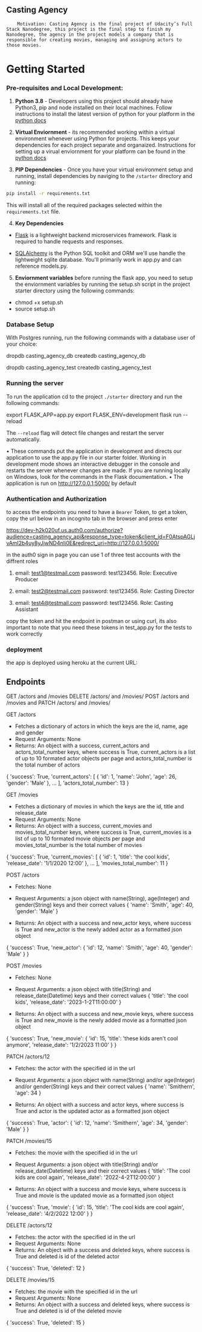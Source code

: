 ## Casting Agency
        Motivation: Casting Agency is the final project of Udacity’s Full Stack Nanodegree, this project is the final step to finish my Nanodegree, the agency in the project models a company that is responsible for creating movies, managing and assigning actors to those movies.


# Getting Started
### Pre-requisites and Local Development:

1. **Python 3.8** - Developers using this project should already have Python3, pip and node installed on their local machines.
Follow instructions to install the latest version of python for your platform in the [python docs](https://docs.python.org/3/using/unix.html#getting-and-installing-the-latest-version-of-python)

2. **Virtual Enviornment** - its recommended working within a virtual environment whenever using Python for projects. This keeps your dependencies for each project separate and organaized. Instructions for setting up a virual enviornment for your platform can be found in the [python docs](https://packaging.python.org/guides/installing-using-pip-and-virtual-environments/)

3. **PIP Dependencies** - Once you have your virtual environment setup and running, install dependencies by naviging to the `/starter` directory and running:

```bash
pip install -r requirements.txt
```
This will install all of the required packages selected within the `requirements.txt` file.

4. **Key Dependencies**
- [Flask](http://flask.pocoo.org/) is a lightweight backend microservices framework. Flask is required to handle requests and responses.

- [SQLAlchemy](https://www.sqlalchemy.org/) is the Python SQL toolkit and ORM we'll use handle the lightweight sqlite database. You'll primarily work in app.py and can reference models.py.

5. **Enviornment variables**
before running the flask app, you need to setup the enviornment variables by running the setup.sh script in the project starter directory using the following commands:

- chmod +x setup.sh
- source setup.sh


### Database Setup
With Postgres running, run the following commands with a database user of your choice:

dropdb casting_agency_db
createdb casting_agency_db

dropdb casting_agency_test
createdb casting_agency_test

### Running the server

To run the application cd to the project `./starter` directory and run the following commands:

export FLASK_APP=app.py
export FLASK_ENV=development
flask run --reload

The `--reload` flag will detect file changes and restart the server automatically.

•	These commands put the application in development and directs our application to use the app.py file in our starter folder. Working in development mode shows an interactive debugger in the console and restarts the server whenever changes are made. If you are running locally on Windows, look for the commands in the Flask documentation.
•	The application is run on http://127.0.0.1:5000/ by default 

### Authentication and Authorization

to access the endpoints you need to have a `Bearer` Token, to get a token, copy the url below in an incognito tab in the browser and press enter

https://dev-h2k020uf.us.auth0.com/authorize?audience=casting_agency_api&response_type=token&client_id=F0AtspAGLjvAml2b4uy8yJjwND4nIi0E&redirect_uri=http://127.0.0.1:5000/

in the auth0 sign in page you can use 1 of three test accounts with the diffrent roles
1) email: test1@testmail.com
   password: test123456.
   Role: Executive Producer

1) email: test2@testmail.com
   password: test123456.
   Role: Casting Director

1) email: test4@testmail.com
   password: test123456.
   Role: Casting Assistant

copy the token and hit the endpoint in postman or using curl, its also important to note that you need these tokens in test_app.py for the tests to work correctly

### deployment
the app is deployed using heroku at the current URL: 


## Endpoints
GET /actors and /movies
DELETE /actors/ and /movies/
POST /actors and /movies and
PATCH /actors/ and /movies/

GET /actors
- Fetches a dictionary of actors in which the keys are the id, name, age and gender
- Request Arguments: None
- Returns: An object with a success, current_actors and actors_total_number keys, where success is True, current_actors is a list of up to 10 formated actor objects per page and actors_total_number is the total number of actors

{
    'success': True,
    'current_actors': [
        {
            'id': 1,
            'name': 'John',
            'age': 26,
            'gender': 'Male'
        },
        ...
    ],
    'actors_total_number': 13
}

GET /movies
- Fetches a dictionary of movies in which the keys are the id, title and release_date
- Request Arguments: None
- Returns: An object with a success, current_movies and movies_total_number keys, where success is True, current_movies is a list of up to 10 formated movie objects per page and movies_total_number is the total number of movies

{
    'success': True,
    'current_movies': [
        {
            'id': 1,
            'title': 'the cool kids',
            'release_date': '1/1/2020 12:00'
        },
        ...
    ],
    'movies_total_number': 11
}

POST /actors
- Fetches: None
- Request Arguments: a json object with name(String), age(Integer) and gender(String) keys and their correct values
{
    'name': 'Smith',
    'age': 40,
    'gender': 'Male'
}

- Returns: An object with a success and new_actor keys, where success is True and new_actor is the newly added actor as a formatted json object

{
    'success': True,
    'new_actor': {
            'id': 12,
            'name': 'Smith',
            'age': 40,
            'gender': 'Male'
        }
}

POST /movies
- Fetches: None
- Request Arguments: a json object with title(String) and release_date(Datetime) keys and their correct values
{
    'title': 'the cool kids',
    'release_date': '2023-1-2T11:00:00'
}

- Returns: An object with a success and new_movie keys, where success is True and new_movie is the newly added movie as a formatted json object

{
    'success': True,
    'new_movie': {
            'id': 15,
            'title': 'these kids aren't cool anymore',
            'release_date': '1/2/2023 11:00'
        }
}


PATCH /actors/12
- Fetches: the actor with the specified id in the url 
- Request Arguments: a json object with name(String) and/or age(Integer) and/or gender(String) keys and their correct values
{
    'name': 'Smithern',
    'age': 34
}

- Returns: An object with a success and actor keys, where success is True and actor is the updated actor as a formatted json object

{
    'success': True,
    'actor': {
            'id': 12,
            'name': 'Smithern',
            'age': 34,
            'gender': 'Male'
        }
}

PATCH /movies/15
- Fetches: the movie with the specified id in the url
- Request Arguments: a json object with title(String) and/or release_date(Datetime) keys and their correct values
{
    'title': 'The cool kids are cool again',
    'release_date': '2022-4-2T12:00:00'
}

- Returns: An object with a success and movie keys, where success is True and movie is the updated movie as a formatted json object

{
    'success': True,
    'movie': {
            'id': 15,
            'title': 'The cool kids are cool again',
            'release_date': '4/2/2022 12:00'
        }
}


DELETE /actors/12
- Fetches: the actor with the specified id in the url
- Request Arguments: None
- Returns: An object with a success and deleted keys, where success is True and deleted is id of the deleted actor

{
    'success': True,
    'deleted': 12
}

DELETE /movies/15
- Fetches: the movie with the specified id in the url
- Request Arguments: None
- Returns: An object with a success and deleted keys, where success is True and deleted is id of the deleted movie

{
    'success': True,
    'deleted': 15
}

